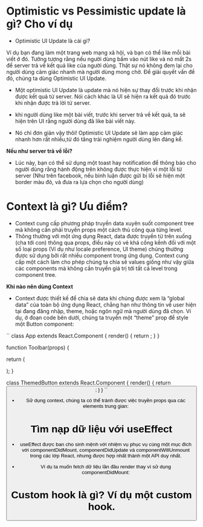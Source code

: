 # Optimistic vs Pessimistic update là gì? Cho ví dụ

- Optimistic UI Update là cái gì?

Ví dụ bạn đang làm một trang web mạng xã hội, và bạn có thể like mỗi bài viết ở đó. Tưởng tượng rằng nếu người dùng bấm vào nút like và nó mất 2s để server trả về kết quả like của người dùng. Thật sự nó không đem lại cho người dùng cảm giác nhanh mà người dùng mong chờ. Để giải quyết vấn đề đó, chúng ta dùng Optimistic UI Update.

- Một optimistic UI Update là update mà nó hiện sự thay đổi trước khi nhận được kết quả từ server. Nói cách khác là UI sẽ hiện ra kết quả đó trước khi nhận được trả lời từ server.

- khi người dùng like một bài viết, trước khi server trả về kết quả, ta sẽ hiện trên UI rằng người dùng đã like bài viết này.

- Nó chỉ đơn giản vậy thôi! Optimistic UI Update sẽ làm app cảm giác nhanh hơn rất nhiều,từ đó tăng trải nghiệm người dùng lên đáng kể.

**Nếu như server trả về lỗi?**

- Lúc này, bạn có thể sử dụng một toast hay notification để thông báo cho người dùng rằng hành động trên không được thực hiện vì một lỗi từ server (Như trên facebook, nếu bình luận được gửi bị lỗi sẽ hiện một border màu đỏ, và đưa ra lựa chọn cho người dùng)

# Context là gì? Ưu điểm?

- Context cung cấp phương pháp truyền data xuyên suốt component tree mà không cần phải truyền props một cách thủ công qua từng level.
- Thông thường với một ứng dụng React, data được truyền từ trên xuống (cha tới con) thông qua props, điều này có vẻ khá cồng kềnh đối với một số loại props (Ví dụ như locale preference, UI theme) chúng thường được sử dụng bởi rất nhiều component trong ứng dụng. Context cung cấp một cách làm cho phép chúng ta chia sẽ values giống như vậy giữa các components mà không cần truyền giá trị tới tất cả level trong component tree.

**Khi nào nên dùng Context**

- Context được thiết kế để chia sẽ data khi chúng được xem là “global data” của toàn bộ ứng dụng React, chẳng hạn như thông tin về user hiện tại đang đăng nhập, theme, hoặc ngôn ngữ mà người dùng đã chọn. Ví dụ, ở đoạn code bên dưới, chúng ta truyền một “theme” prop để style một Button component:

``
class App extends React.Component {
  render() {
    return <Toolbar theme="dark" />;
  }
}

function Toolbar(props) {
  
  return (
    <div>
      <ThemedButton theme={props.theme} />
    </div>
  );
}

class ThemedButton extends React.Component {
  render() {
    return <Button theme={this.props.theme} />;
  }
}
``

- Sử dụng context, chúng ta có thể tránh được việc truyền props qua các elements trung gian:

# Tìm nạp dữ liệu với useEffect
- useEffect được ban cho sinh mệnh với nhiệm vụ phục vụ cùng một mục đích với componentDidMount, componentDidUpdate và componentWillUnmount trong các lớp React, nhưng được hợp nhất thành một API duy nhất.

- Ví dụ ta muốn fetch dữ liệu lần đầu render thay vì sử dụng componentDidMount:


# Custom hook là gì? Ví dụ một custom hook.
